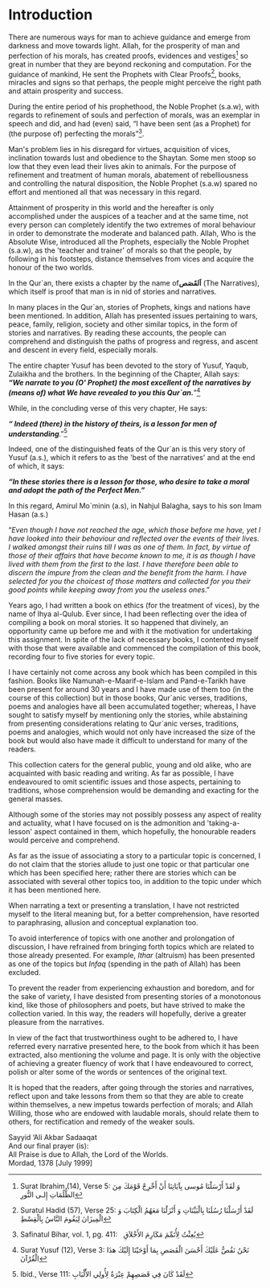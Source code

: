 Introduction
============

There are numerous ways for man to achieve guidance and emerge from
darkness and move towards light. Allah, for the prosperity of man and
perfection of his morals, has created proofs, evidences and vestiges[^1]
so great in number that they are beyond reckoning and computation. For
the guidance of mankind, He sent the Prophets with Clear Proofs[^2],
books, miracles and signs so that perhaps, the people might perceive the
right path and attain prosperity and success.

During the entire period of his prophethood, the Noble Prophet (s.a.w),
with regards to refinement of souls and perfection of morals, was an
exemplar in speech and did, and had (even) said, “I have been sent (as a
Prophet) for (the purpose of) perfecting the morals”[^3].

Man's problem lies in his disregard for virtues, acquisition of vices,
inclination towards lust and obedience to the Shaytan. Some men stoop so
low that they even lead their lives akin to animals. For the purpose of
refinement and treatment of human morals, abatement of rebelliousness
and controlling the natural disposition, the Noble Prophet (s.a.w)
spared no effort and mentioned all that was necessary in this regard.

Attainment of prosperity in this world and the hereafter is only
accomplished under the auspices of a teacher and at the same time, not
every person can completely identify the two extremes of moral behaviour
in order to demonstrate the moderate and balanced path. Allah, Who is
the Absolute Wise, introduced all the Prophets, especially the Noble
Prophet (s.a.w), as the 'teacher and trainer' of morals so that the
people, by following in his footsteps, distance themselves from vices
and acquire the honour of the two worlds.

In the Qur\`an, there exists a chapter by the name of**اَلقَصَص** (The
Narratives), which itself is proof that man is in nid of stories and
narratives.

In many places in the Qur\`an, stories of Prophets, kings and nations
have been mentioned. In addition, Allah has presented issues pertaining
to wars, peace, family, religion, society and other similar topics, in
the form of stories and narratives. By reading these accounts, the
people can comprehend and distinguish the paths of progress and regress,
and ascent and descent in every field, especially morals.

The entire chapter Yusuf has been devoted to the story of Yusuf, Yaqub,
Zulaikha and the brothers. In the beginning of the Chapter, Allah
says:  
***“We narrate to you (O' Prophet) the most excellent of the narratives
by (means of) what We have revealed to you this Qur\`an.***”[^4]

While, in the concluding verse of this very chapter, He says:

***“ Indeed (there) in the history of theirs, is a lesson for men of
understanding***.”[^5]

Indeed, one of the distinguished feats of the Qur\`an is this very story
of Yusuf (a.s.), which it refers to as the 'best of the narratives' and
at the end of which, it says:

***“In these stories there is a lesson for those, who desire to take a
moral and adopt the path of the Perfect Men.”***

In this regard, Amirul Mo\`minin (a.s), in Nahjul Balagha, says to his
son Imam Hasan (a.s.)

“*Even though I have not reached the age, which those before me have,
yet I have looked into their behaviour and reflected over the events of
their lives. I walked amongst their ruins till I was as one of them. In
fact, by virtue of those of their affairs that have become known to me,
it is as though I have lived with them from the first to the last. I
have therefore been able to discern the impure from the clean and the
benefit from the harm. I have selected for you the choicest of those
matters and collected for you their good points while keeping away from
you the useless ones*.”

Years ago, I had written a book on ethics (for the treatment of vices),
by the name of Ihya al-Qulub. Ever since, I had been reflecting over the
idea of compiling a book on moral stories. It so happened that divinely,
an opportunity came up before me and with it the motivation for
undertaking this assignment. In spite of the lack of necessary books, I
contented myself with those that were available and commenced the
compilation of this book, recording four to five stories for every
topic.

I have certainly not come across any book which has been compiled in
this fashion. Books like Namunah-e-Maarif-e-Islam and Pand-e-Tarikh have
been present for around 30 years and I have made use of them too (in the
course of this collection) but in those books, Qur\`anic verses,
traditions, poems and analogies have all been accumulated together;
whereas, I have sought to satisfy myself by mentioning only the stories,
while abstaining from presenting considerations relating to Qur\`anic
verses, traditions, poems and analogies, which would not only have
increased the size of the book but would also have made it difficult to
understand for many of the readers.

This collection caters for the general public, young and old alike, who
are acquainted with basic reading and writing. As far as possible, I
have endeavoured to omit scientific issues and those aspects, pertaining
to traditions, whose comprehension would be demanding and exacting for
the general masses.

Although some of the stories may not possibly possess any aspect of
reality and actuality, what I have focused on is the admonition and
'taking-a-lesson' aspect contained in them, which hopefully, the
honourable readers would perceive and comprehend.

As far as the issue of associating a story to a particular topic is
concerned, I do not claim that the stories allude to just one topic or
that particular one which has been specified here; rather there are
stories which can be associated with several other topics too, in
addition to the topic under which it has been mentioned here.

When narrating a text or presenting a translation, I have not restricted
myself to the literal meaning but, for a better comprehension, have
resorted to paraphrasing, allusion and conceptual explanation too.

To avoid interference of topics with one another and prolongation of
discussion, I have refrained from bringing forth topics which are
related to those already presented. For example, *Ithar* (altruism) has
been presented as one of the topics but *Infaq* (spending in the path of
Allah) has been excluded.

To prevent the reader from experiencing exhaustion and boredom, and for
the sake of variety, I have desisted from presenting stories of a
monotonous kind, like those of philosophers and poets, but have strived
to make the collection varied. In this way, the readers will hopefully,
derive a greater pleasure from the narratives.

In view of the fact that trustworthiness ought to be adhered to, I have
referred every narrative presented here, to the book from which it has
been extracted, also mentioning the volume and page. It is only with the
objective of achieving a greater fluency of work that I have endeavoured
to correct, polish or alter some of the words or sentences of the
original text.

It is hoped that the readers, after going through the stories and
narratives, reflect upon and take lessons from them so that they are
able to create within themselves, a new impetus towards perfection of
morals; and Allah Willing, those who are endowed with laudable morals,
should relate them to others, for rectification and remedy of the weaker
souls.

Sayyid ‘Ali Akbar Sadaaqat  
 And our final prayer (is):  
 All Praise is due to Allah, the Lord of the Worlds.  
 Mordad, 1378 [July 1999]

[^1]: Surat Ibrahim (14), Verse 5: وَ لَقَدْ أَرْسَلْنَا مُوسى‏
بِآيَاتِنَا أَنْ أَخْرِجْ قَوْمَكَ مِنَ الظُّلُمَاتِ إِلـى النُّورِ

[^2]: Suratul Hadid (57), Verse 25: لَقَدْ أَرْسَلْنَا رُسُلَنَا
بِالْبَيِّنَاتِ وَ أَنْزَلْنَا مَعَهُمُ الْكِتَابَ وَ الْمِيزَانَ
لِيَقُومَ النَّاسُ بِالْقِسْطِ

[^3]: Safinatul Bihar, vol. 1, pg. 411:   بُعِثْتُ لِأُتَمِّمَ مَكَارِمَ
الأَخْلاَقِ

[^4]: Surat Yusuf (12), Verse 3: نَحْنُ نَقُصُّ عَلَيْكَ أَحْسَنَ
الْقَصَصِ بِمَا أَوْحَيْنَا إِلَيْكَ هذَا الْقُرْآنَ‏

[^5]: Ibid., Verse 111: لَقَدْ كَانَ فِي قَصَصِهِمْ عِبْرَةٌ لِأُولِي
الأََلْبَابِ‏


